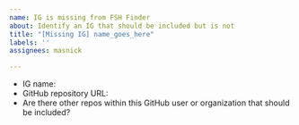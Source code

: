 ```yaml
---
name: IG is missing from FSH Finder
about: Identify an IG that should be included but is not
title: "[Missing IG] name_goes_here"
labels: ''
assignees: masnick

---
```


- IG name:
- GitHub repository URL:
- Are there other repos within this GitHub user or organization that should be included?
